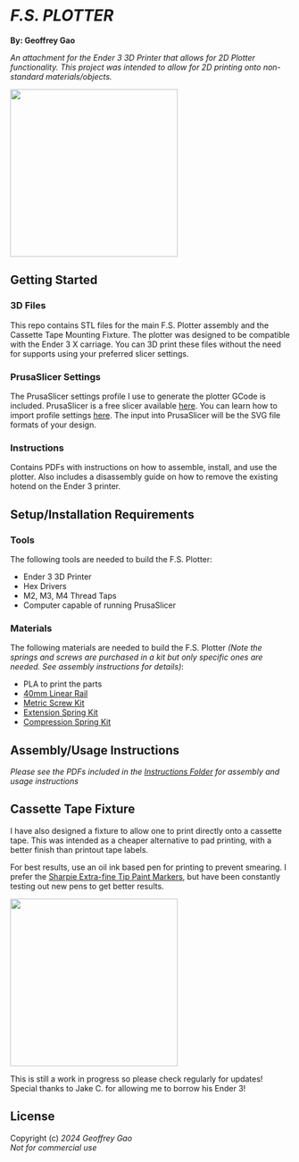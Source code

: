 # _F.S. PLOTTER_
**By: Geoffrey Gao**

_An attachment for the Ender 3 3D Printer that allows for 2D Plotter functionality. This project was intended to allow for 2D printing onto non-standard materials/objects._

<img src="https://i.imgur.com/9ked8PK.png" width="300">


## Getting Started

### 3D Files
This repo contains STL files for the main F.S. Plotter assembly and the Cassette Tape Mounting Fixture. The plotter was designed to be compatible with the Ender 3 X carriage. You can 3D print these files without the need for supports using your preferred slicer settings.

### PrusaSlicer Settings
The PrusaSlicer settings profile I use to generate the plotter GCode is included. PrusaSlicer is a free slicer available [here](https://www.prusa3d.com/en/page/prusaslicer_424/). You can learn how to import profile settings [here](https://help.prusa3d.com/article/how-to-import-and-export-custom-profiles-in-prusaslicer_382766). The input into PrusaSlicer will be the SVG file formats of your design.

### Instructions
Contains PDFs with instructions on how to assemble, install, and use the plotter. Also includes a disassembly guide on how to remove the existing hotend on the Ender 3 printer.

## Setup/Installation Requirements
### Tools
The following tools are needed to build the F.S. Plotter:
*  Ender 3 3D Printer
*  Hex Drivers
*  M2, M3, M4 Thread Taps
*  Computer capable of running PrusaSlicer

### Materials
The following materials are needed to build the F.S. Plotter _(Note the springs and screws are purchased in a kit but only specific ones are needed. See assembly instructions for details)_:
*  PLA to print the parts
*  [40mm Linear Rail](https://www.aliexpress.us/item/2251832805844953.html?spm=a2g0o.order_list.order_list_main.5.454c180283Jvim&gatewayAdapt=glo2usa)
* [Metric Screw Kit](https://www.amazon.com/gp/product/B07K141VFD/ref=ppx_yo_dt_b_search_asin_title?ie=UTF8&psc=1)
* [Extension Spring Kit](https://www.amazon.com/dp/B0CFRF42LQ?psc=1&ref=ppx_yo2ov_dt_b_product_details)
* [Compression Spring Kit](https://www.amazon.com/Dianrui-Compression-Assortment-Mechanical-K-P-051-300/dp/B0BVTDP29W/ref=sr_1_1?dib=eyJ2IjoiMSJ9.oENvzNEO-WFAaDM5gwW5XARYotBUET6vC5KYUWX5-t2AzaaVu_9kmDe4dv1sqKpHo4ty6gVKh9PSDaPQ6a6FalDLMrhdeUUzLaSkXZtUO4JKRjMZNQTryWCaEWkOGMyxdTM6avatdjzTBRnKIEJOCyqHJuk1tU_i0R0pHoVnNHaUKih1k1vct712QprWotIrIkaRxe-RTSLSec3pYUGvbdH1mEMHFwfF0HeM-n8UW90.MJGj1d6DOn0h5zKlIwrh6RFbQRCkAim5IoaBg9l5MMc&dib_tag=se&keywords=Compression+Spring+Kit&qid=1708984110&sr=8-1)


## Assembly/Usage Instructions
_Please see the PDFs included in the [Instructions Folder](https://github.com/geoffreygao1/Plotter/tree/main/Instructions) for assembly and usage instructions_

## Cassette Tape Fixture
I have also designed a fixture to allow one to print directly onto a cassette tape. This was intended as a cheaper alternative to pad printing, with a better finish than printout tape labels.  
  
For best results, use an oil ink based pen for printing to prevent smearing. I prefer the [Sharpie Extra-fine Tip Paint Markers](https://www.sharpie.com/markers/chalk-paint-markers/sharpie-oil-based-paint-marker-extra-fine-point/SAP_1874990.html), but have been constantly testing out new pens to get better results.  

<img src="https://i.imgur.com/IbyrmRM.png" width="300">


This is still a work in progress so please check regularly for updates! Special thanks to Jake C. for allowing me to borrow his Ender 3!

## License
Copyright (c) _2024_  _Geoffrey Gao_  
_Not for commercial use_
